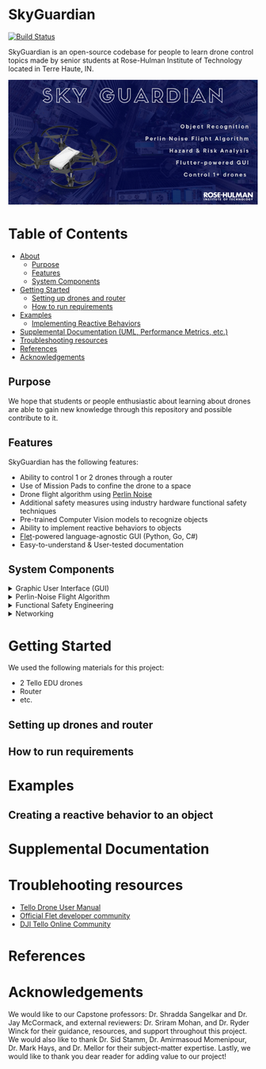 # SkyGuardian

[![Build Status](https://travis-ci.org/joemccann/dillinger.svg?branch=master)](https://travis-ci.org/joemccann/dillinger)

SkyGuardian is an open-source codebase for people to learn drone control topics made by senior students at Rose-Hulman Institute of Technology located in Terre Haute, IN.

![Header](header.png)

# Table of Contents

- [About](#about)
  - [Purpose](#purpose)
  - [Features](#features)
  - [System Components](#system-components)
- [Getting Started](#getting-started)
  - [Setting up drones and router](#setting-up-drones-and-router)
  - [How to run requirements](#how-to-run-requirements)
- [Examples](#examples)
  - [Implementing Reactive Behaviors](#creating-a-reactive-behavior-to-an-object)
- [Supplemental Documentation (UML, Performance Metrics, etc.)](#supplemental-documentation)
- [Troubleshooting resources](#troublehooting-resources)
- [References](#references)
- [Acknowledgements](#acknowledgements)

## Purpose
We hope that students or people enthusiastic about learning about drones are able to gain new knowledge through this repository and possible contribute to it. 

## Features
SkyGuardian has the following features:
- Ability to control 1 or 2 drones through a router
- Use of Mission Pads to confine the drone to a space
- Drone flight algorithm using [Perlin Noise](https://www.khanacademy.org/computing/computer-programming/programming-natural-simulations/programming-noise/a/perlin-noise) 
- Additional safety measures using industry hardware functional safety techniques
- Pre-trained Computer Vision models to recognize objects
- Ability to implement reactive behaviors to objects
- [Flet](https://flet.dev)-powered language-agnostic GUI (Python, Go, C#)
- Easy-to-understand & User-tested documentation

## System Components
<details>
<summary>Graphic User Interface (GUI)</summary>
<br>
SkyGuardian uses <a href="https://flet.dev">Flet</a>, a simplified <a href="https://flutter.dev">Flutter</a> model, to build the GUI. Python is currently supported, but Go and C# are <a href="https://flet.dev/roadmap/">coming soon</a>.<br> 

When first starting the program, the GUI brings you to a "landing" page where a user will be able to connect 1 or 2 drones. <br> 
<br> 
<img src="https://upload.wikimedia.org/wikipedia/commons/thumb/6/66/SMPTE_Color_Bars.svg/1200px-SMPTE_Color_Bars.svg.png" width="500">

After verifying that the drone(s) are connected, the user can continue to a Main Dashboard that displays the OpenCV window output, various sensor readings, text input for chosen object identification, and buttons to Launch, Land, Hover an inidividual drone or both drones simultaneosly. <br> 
<br> 
<img src="https://upload.wikimedia.org/wikipedia/commons/thumb/6/66/SMPTE_Color_Bars.svg/1200px-SMPTE_Color_Bars.svg.png" width="500">
<br>
There is also a window for the User to adjust various settings.<br> 
<br> 
<img src="https://upload.wikimedia.org/wikipedia/commons/thumb/6/66/SMPTE_Color_Bars.svg/1200px-SMPTE_Color_Bars.svg.png" width="500">

The GUI uses the following components<br> 
<details>
<summary>Multi-threading</summary>
<br>
We use threading to allow the GUI to access drone functions while the drone flight algorithm is running. This becomes a problem if the threads try to read/write the same piece of memory at the exact same time, but the chances of this happening are low for this project. 
---
</details> 

<details>
<summary>OpenCV window for Flet</summary>
<br>
The code from <a href="https://www.youtube.com/watch?v=58aPh8rKKsk">Azu Technology</a> that creates a modern GUI for an OpenCV window was modified to display the OpenCV Tello video stream through the GUI. This repository is one of few, if not the only, that allows the Tello stremaing window to be viewed through Flet. 
---
</details>
</details>

<details>
<summary>Perlin-Noise Flight Algorithm</summary>
<br>
Overview of Flight Alg. + Finite State Machine (include pix)
</details> 

<details>
<summary>Functional Safety Engineering</summary>
<br>
<p><a href="https://www.61508.org/knowledge/what-is-a-functional-safety-system.php">Functional Safety Engineering</a> provides users exposure and a framework to implement various safety features that they deem necessary. Functional Safety involves developing safety-related systems for the Electronic/Electrical/Programmable Electronic components of a system. <a href="https://www.61508.org/knowledge/what-is-iec-61508.php">IEC61508</a>, <a href="https://webstore.iec.ch/publication/24241">IEC61511</a>, <a href="https://webstore.iec.ch/publication/59927">IEC62061</a>, and <a href="https://www.iso.org/standard/43464.html">ISO26262</a> are the standards of reference in Functional Safety Engineering.</p>

<p>Safety-Related Systems usually comprise of a sensor that provides information, a processor that provides logic to react to sensor readings, and an actuator or system component provides output based on this logic. These are the types of systems that are studied to identify potential risks and then deliver an appropriate solution that provides the appropriate level of risk reduction, protection, or mitigation.</p>

<p>In this project, our system is the Tello drone which relies on its camera, IMU, barometer, temperature sensor, and battery charge sensor to pull in information.  We have developed safety systems that attempt to mitigate risks when encountering stationary obstacles(like a wall) or moving obstacles(like a human). Some example safety features include: </p>
<li> Monitoring the battery temperature to check if it is overheating in flight and landing the drone if it does overheat. This helps preserve battery life.</li>
<li> Checking to see if the drone is oriented properly before takeoff to ensure that it does not launch into a trajectory that could cause it to hit something.</li>
<li> Using computer vision to detect objects, classify them, and take appropriate actions depending on the object classification. </li> 
<li> Using mission pads to localize and properly constrain the flight environment that the Tello drones use to navigate. </li> 
</p>

<p>Functional Safety Engineering uses the <a href="https://www.iso.org/obp/ui/#iso:std:iso:26262:-9:ed-1:v1:en">V-model development process</a> from the <a href="https://www.iso.org/standard/43464.html">ISO26262</a> standard, which is shown below:

<details>
<summary>V-model Example</summary>
<img src="https://about.gitlab.com/images/iso-26262/v-model-iso-26262.png" width="500">
<br>
The left side of the V-model is conceptual development and product development. The bottom of the V-model is where the hardware and software designs are implemented. The right side of the V-model is where all testing activities of the design happen. 
</details>
</p>
---
<p>Safety Features are designed during conceptual development in a process called the ‘<a href="https://arxiv.org/pdf/1704.06140.pdf">Hazard Analysis and Risk Assessment</a>’ or HARA. HARA uses an <a href="https://www.synopsys.com/automotive/what-is-asil.html">ASIL risk rating</a> chart to properly classify the specific HARA line item in question. Collisions in this project receive a SIL1 rating based off initial severity (S1), initial exposure (E3), and initial avoidability (C2). </p>

The HARA consists of the following steps:
<details>
<summary>Assumptions</summary>

<br>
Assumptions are created on how terminology is used and about the environment the product is in.
<br>
For this project, an example assumption is that the primary obstacles to be avoided will be stationary furniture and walls along with the users of the drones in the testing room.
---
</details> 

<details>
<summary>Existing External Mitigating Measures</summary>

<br>
These are risk reducing factors that are already present in an environment. They exist independently of the systems.
<br>
For this project, to prevent the drone from hitting people, the only person(s) that can be present in the testing room are the drone operators. This mitigating measure is not in any drone control systems.
---
</details> 

<details>
<summary>Operational Situations</summary>

<br>
These are the scenarios that the designers expect their product to be in regularly while it is operation/active/or in use. The designers will come up with ‘Considered Situational Attributes’ which are guide words that describe ‘motion’, ‘mode’, ‘obstacle exposure’, and ‘control’.
---
</details> 

<details>
<summary>Guide words</summary>

<br>
In Functional Safety, guide words are created to produce operational scenarios. For this project some of our guide words were as follows: Mode = Launched, Motion = Forward, Control = Independent (not in swarm configuration), Obstacle Exposure = ‘Static’.An example operational scenario is ‘a single independent drone is launched and in a forward motion surveying a space with static objects.’
---
</details> 

<details>
<summary>Hazard List</summary>

<br>
List of potential hazards and their type pulled from a list in the ISO12100 standard. Relevant Mechanical Hazards for the project include:
- Impact due to collision with stationary object
- Impact due to collision with moving object
---
</details> 

<details>
<summary>Hazardous Operation</summary>

<br>
Hazerdous Operation combines Tasks and Functions along with suggested guidewords pulled from the SAEJ2980 standard to create potential resulting malfunctions. The resulting malfunctions constitute Hazardous Operation.
In this project, when the ‘Automated drone(s) is exploring’ an environment ‘as intended’, there is hazard exposure do to obstacles that are present in the environment. The resulting malfunction is an errant flight path if a collision occurs.
---
</details> 

<details>
<summary>Hazardous Events</summary>

<br>
Hazerdous events combines Hazardous Operation and Operational Situation to describe the Hazardous Event that needs to be mitigated. 
In this project when the ‘Automated drone(s) is exploring’ an environment ‘as intended’, and there is hazard exposure do to obstacles that are present in the environment while ‘a single independent drone is launched and in a forward motion surveying a space with static objects’, the hazardous event is that the drone or operator is at risk of being hit by the drone should a malfunction occur because of the collision. 
---
</details> 

<details>
<summary>Risk Reduction Measure</summary>

<br>
These are the safety features, which could either be design based or policy/procedural based, that are implemented to reduce the HARA line item to a lower risk rating per the ASIL risk rating chart.
For this project, we utilized computer vision and coded responses that react based on the type of object seen, as the basis for collision-based Risk Reduction Measures that lowered our SIL1 rating down to SIL0.
---
</details> 

Once these safety features are implemented properly either through hardware or software measures, they are then testing as single units, in integration testing, and regression testing to ensure that everything works properly. From there, the project can be deployed with assurance that there are safety features present to actively mitigate risks.
---
</details> 

<details>
<summary>Networking</summary>

<br>
Still don't know if we need this lol
<img src="https://github.com/rhit-lahmanjh/Sky_Guardian/blob/main/Networking/NetworkingDiagram.PNG" width="500">
</details> 

# Getting Started
We used the following materials for this project:
- 2 Tello EDU drones
- Router
- etc. 

## Setting up drones and router
## How to run requirements
# Examples
## Creating a reactive behavior to an object
# Supplemental Documentation
# Troublehooting resources
+ [Tello Drone User Manual](https://dl-cdn.ryzerobotics.com/downloads/Tello/Tello%20User%20Manual%20v1.4.pdf)
+ [Official Flet developer community](https://discord.gg/mMJHgYEqRK)
+ [DJI Tello Online Community](https://tellopilots.com)
# References
# Acknowledgements 
We would like to our Capstone professors: Dr. Shradda Sangelkar and Dr. Jay McCormack, and external reviewers: Dr. Sriram Mohan, and Dr. Ryder Winck for their guidance, resources, and support throughout this project. We would also like to thank Dr. Sid Stamm, Dr. Amirmasoud Momenipour, Dr. Mark Hays, and Dr. Mellor for their subject-matter expertise. Lastly, we would like to thank you dear reader for adding value to our project!